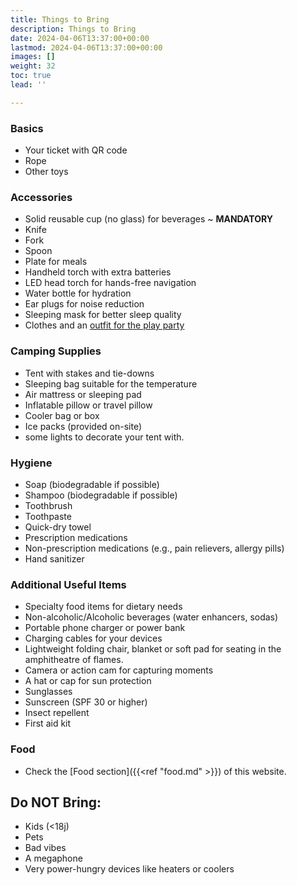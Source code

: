 ```yaml
---
title: Things to Bring
description: Things to Bring
date: 2024-04-06T13:37:00+00:00
lastmod: 2024-04-06T13:37:00+00:00
images: []
weight: 32
toc: true
lead: ''

---
```

### Basics
- Your ticket with QR code
- Rope
- Other toys

### Accessories
- Solid reusable cup (no glass) for beverages ~ **MANDATORY**
- Knife
- Fork
- Spoon
- Plate for meals
- Handheld torch with extra batteries
- LED head torch for hands-free navigation
- Water bottle for hydration
- Ear plugs for noise reduction
- Sleeping mask for better sleep quality
- Clothes and an [outfit for the play party](dresscode)

### Camping Supplies
- Tent with stakes and tie-downs
- Sleeping bag suitable for the temperature
- Air mattress or sleeping pad
- Inflatable pillow or travel pillow
- Cooler bag or box
- Ice packs (provided on-site)
- some lights to decorate your tent with.

### Hygiene
- Soap (biodegradable if possible)
- Shampoo (biodegradable if possible)
- Toothbrush
- Toothpaste
- Quick-dry towel
- Prescription medications
- Non-prescription medications (e.g., pain relievers, allergy pills)
- Hand sanitizer

### Additional Useful Items
- Specialty food items for dietary needs
- Non-alcoholic/Alcoholic beverages (water enhancers, sodas)
- Portable phone charger or power bank
- Charging cables for your devices
- Lightweight folding chair, blanket or soft pad for seating in the amphitheatre of flames.
- Camera or action cam for capturing moments
- A hat or cap for sun protection
- Sunglasses
- Sunscreen (SPF 30 or higher)
- Insect repellent
- First aid kit


### Food

* Check the [Food section]({{<ref "food.md" >}}) of this website.

## Do NOT Bring:

* Kids (<18j)
* Pets
* Bad vibes
* A megaphone
* Very power-hungry devices like heaters or coolers

